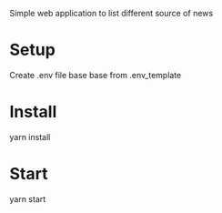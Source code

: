 Simple web application to list different source of news

# Setup
Create .env file base base from .env_template

# Install
yarn install

# Start
yarn start
